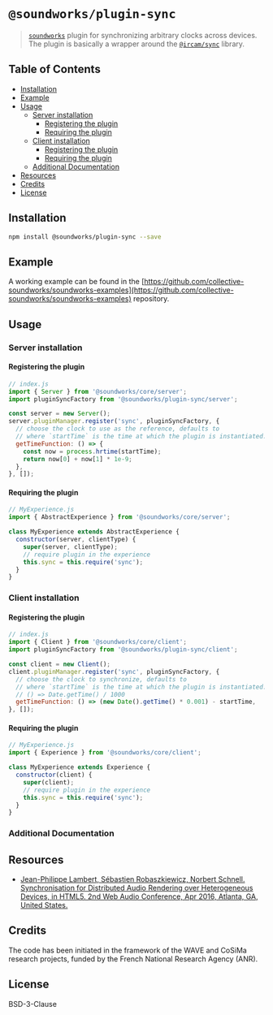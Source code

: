 # `@soundworks/plugin-sync`

> [`soundworks`](https://github.com/collective-soundworks/soundworks) plugin for synchronizing arbitrary clocks across devices. The plugin is basically a wrapper around the [`@ircam/sync`](https://github.com/collective-soundworks/sync) library.

## Table of Contents

<!-- toc -->

- [Installation](#installation)
- [Example](#example)
- [Usage](#usage)
  * [Server installation](#server-installation)
    + [Registering the plugin](#registering-the-plugin)
    + [Requiring the plugin](#requiring-the-plugin)
  * [Client installation](#client-installation)
    + [Registering the plugin](#registering-the-plugin-1)
    + [Requiring the plugin](#requiring-the-plugin-1)
  * [Additional Documentation](#additional-documentation)
- [Resources](#resources)
- [Credits](#credits)
- [License](#license)

<!-- tocstop -->

## Installation

```sh
npm install @soundworks/plugin-sync --save
```

## Example

A working example can be found in the [https://github.com/collective-soundworks/soundworks-examples](https://github.com/collective-soundworks/soundworks-examples) repository.

## Usage

### Server installation

#### Registering the plugin

```js
// index.js
import { Server } from '@soundworks/core/server';
import pluginSyncFactory from '@soundworks/plugin-sync/server';

const server = new Server();
server.pluginManager.register('sync', pluginSyncFactory, {
  // choose the clock to use as the reference, defaults to
  // where `startTime` is the time at which the plugin is instantiated:
  getTimeFunction: () => {
    const now = process.hrtime(startTime);
    return now[0] + now[1] * 1e-9;
  },
}, []);
```

#### Requiring the plugin

```js
// MyExperience.js
import { AbstractExperience } from '@soundworks/core/server';

class MyExperience extends AbstractExperience {
  constructor(server, clientType) {
    super(server, clientType);
    // require plugin in the experience
    this.sync = this.require('sync');
  }
}
```

### Client installation

#### Registering the plugin

```js
// index.js
import { Client } from '@soundworks/core/client';
import pluginSyncFactory from '@soundworks/plugin-sync/client';

const client = new Client();
client.pluginManager.register('sync', pluginSyncFactory, {
  // choose the clock to synchronize, defaults to
  // where `startTime` is the time at which the plugin is instantiated:
  // () => Date.getTime() / 1000
  getTimeFunction: () => (new Date().getTime() * 0.001) - startTime,
}, []);
```

#### Requiring the plugin

```js
// MyExperience.js
import { Experience } from '@soundworks/core/client';

class MyExperience extends Experience {
  constructor(client) {
    super(client);
    // require plugin in the experience
    this.sync = this.require('sync');
  }
}
```

### Additional Documentation

## Resources

- [Jean-Philippe Lambert, Sébastien Robaszkiewicz, Norbert Schnell. Synchronisation for Distributed Audio Rendering over Heterogeneous Devices, in HTML5. 2nd Web Audio Conference, Apr 2016, Atlanta, GA, United States.](https://hal.archives-ouvertes.fr/hal-01304889v1)

## Credits

The code has been initiated in the framework of the WAVE and CoSiMa research projects, funded by the French National Research Agency (ANR).

## License

BSD-3-Clause
